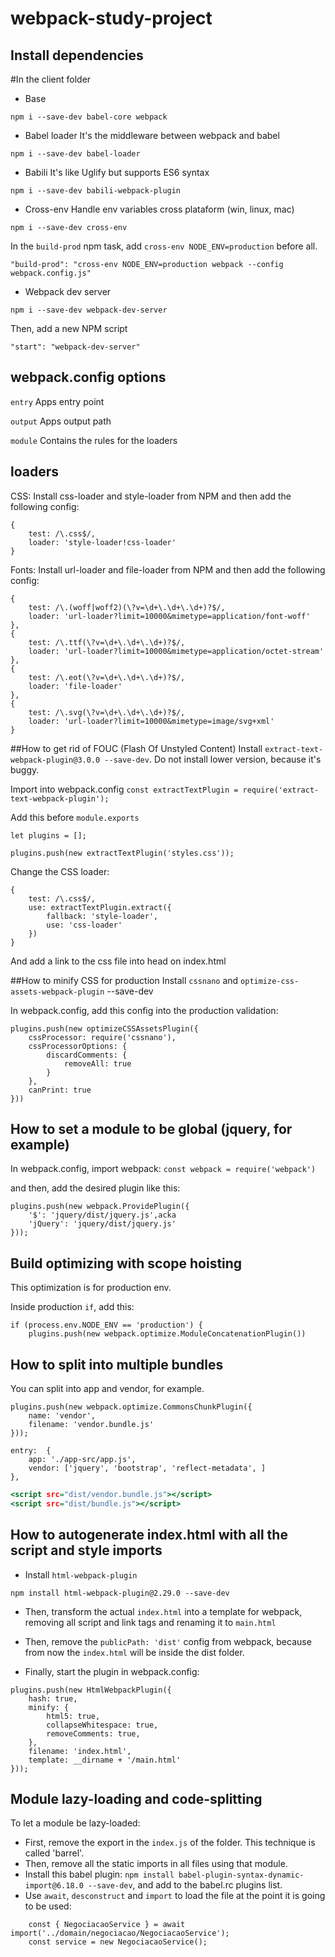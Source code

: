 # webpack-study-project

## Install dependencies

#In the client folder
* Base

`npm i --save-dev babel-core webpack`

* Babel loader
It's the middleware between webpack and babel

`npm i --save-dev babel-loader`

* Babili
It's like Uglify but supports ES6 syntax

`npm i --save-dev babili-webpack-plugin`

* Cross-env
Handle env variables cross plataform (win, linux, mac)

`npm i --save-dev cross-env`

In the `build-prod` npm task, add `cross-env NODE_ENV=production` before all.

`"build-prod": "cross-env NODE_ENV=production webpack --config webpack.config.js"` 

* Webpack dev server

`npm i --save-dev webpack-dev-server`

Then, add a new NPM script

`"start": "webpack-dev-server"`

## webpack.config options
`entry`
Apps entry point

`output`
Apps output path

`module`
Contains the rules for the loaders

## loaders

CSS:
Install css-loader and style-loader from NPM and then add the following config: 
```
{
    test: /\.css$/,
    loader: 'style-loader!css-loader'
}
```
Fonts:
Install url-loader and file-loader from NPM and then add the following config: 
```
{ 
    test: /\.(woff|woff2)(\?v=\d+\.\d+\.\d+)?$/, 
    loader: 'url-loader?limit=10000&mimetype=application/font-woff' 
},
{ 
    test: /\.ttf(\?v=\d+\.\d+\.\d+)?$/, 
    loader: 'url-loader?limit=10000&mimetype=application/octet-stream'
},
{ 
    test: /\.eot(\?v=\d+\.\d+\.\d+)?$/, 
    loader: 'file-loader' 
},
{ 
    test: /\.svg(\?v=\d+\.\d+\.\d+)?$/, 
    loader: 'url-loader?limit=10000&mimetype=image/svg+xml' 
}   
```

##How to get rid of FOUC (Flash Of Unstyled Content)
Install `extract-text-webpack-plugin@3.0.0 --save-dev`. Do not install lower version, because it's buggy.

Import into webpack.config
`const extractTextPlugin = require('extract-text-webpack-plugin');`

Add this before `module.exports`
```
let plugins = [];

plugins.push(new extractTextPlugin('styles.css'));

```

Change the CSS loader: 
```
{
    test: /\.css$/,
    use: extractTextPlugin.extract({
        fallback: 'style-loader',
        use: 'css-loader'
    })
}
```

And add a link to the css file into head on index.html

##How to minify CSS for production
Install `cssnano` and `optimize-css-assets-webpack-plugin` --save-dev

In webpack.config, add this config into the production validation: 
```
plugins.push(new optimizeCSSAssetsPlugin({
    cssProcessor: require('cssnano'),
    cssProcessorOptions: {
        discardComments: {
            removeAll: true
        }
    },
    canPrint: true 
}))
```

## How to set a module to be global (jquery, for example)

In webpack.config, import webpack: 
`const webpack = require('webpack')`

and then, add the desired plugin like this: 
```
plugins.push(new webpack.ProvidePlugin({
    '$': 'jquery/dist/jquery.js',acka
    'jQuery': 'jquery/dist/jquery.js'
}));
```

## Build optimizing with scope hoisting
This optimization is for production env. 

Inside production `if`, add this: 

```
if (process.env.NODE_ENV == 'production') {
    plugins.push(new webpack.optimize.ModuleConcatenationPlugin())

```
    
## How to split into multiple bundles
You can split into app and vendor, for example.

``` webpack.config
plugins.push(new webpack.optimize.CommonsChunkPlugin({
    name: 'vendor',
    filename: 'vendor.bundle.js'
}));
```

```
entry:  {
    app: './app-src/app.js',
    vendor: ['jquery', 'bootstrap', 'reflect-metadata', ]
},
``` 

```index.html
<script src="dist/vendor.bundle.js"></script>
<script src="dist/bundle.js"></script>
``` 

## How to autogenerate index.html with all the script and style imports
* Install `html-webpack-plugin`

`npm install html-webpack-plugin@2.29.0 --save-dev` 

* Then, transform the actual `index.html` into a template for webpack, removing all script and link tags and renaming it to `main.html`

* Then, remove the `publicPath: 'dist'` config from webpack, because from now the `index.html` will be inside the dist folder.

* Finally, start the plugin in webpack.config: 

```
plugins.push(new HtmlWebpackPlugin({
    hash: true,
    minify: {
        html5: true,
        collapseWhitespace: true,
        removeComments: true,
    },    
    filename: 'index.html',
    template: __dirname + '/main.html'
}));
```

## Module lazy-loading and code-splitting
To let a module be lazy-loaded:
* First, remove the export in the `index.js` of the folder. This technique is called 'barrel'.
* Then, remove all the static imports in all files using that module.
* Install this babel plugin: `npm install babel-plugin-syntax-dynamic-import@6.18.0 --save-dev`, and add to the babel.rc plugins list.
* Use `await`, `desconstruct` and `import` to load the file at the point it is going to be used: 
```
    const { NegociacaoService } = await import('../domain/negociacao/NegociacaoService');
    const service = new NegociacaoService();
```